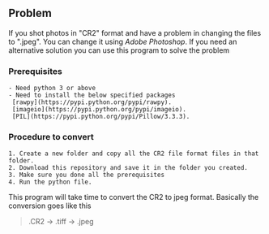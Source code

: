 ## Problem
   If you shot photos in "CR2" format and have a problem in changing the files to ".jpeg". You can change it using *Adobe Photoshop*. If you need an alternative solution you can use this program to solve the problem

### Prerequisites
	- Need python 3 or above
	- Need to install the below specified packages
	 [rawpy](https://pypi.python.org/pypi/rawpy).
	 [imageio](https://pypi.python.org/pypi/imageio).
	 [PIL](https://pypi.python.org/pypi/Pillow/3.3.3).
### Procedure to convert
	1. Create a new folder and copy all the CR2 file format files in that folder. 
	2. Download this repository and save it in the folder you created.
	3. Make sure you done all the prerequisites
	4. Run the python file.


This program will take time to convert the CR2 to jpeg format. Basically the conversion goes like this
> .CR2 -> .tiff -> .jpeg

	
